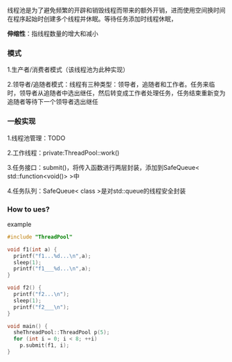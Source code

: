 线程池是为了避免频繁的开辟和销毁线程而带来的额外开销，进而使用空间换时间在程序起始时创建多个线程并休眠。等待任务添加时线程休眠，

**伸缩性**：指线程数量的增大和减小



### 模式

1.生产者/消费者模式（该线程池为此种实现）

2.领导者/追随者模式：线程有三种类型：领导者，追随者和工作者。任务来临时，领导者从追随者中选出继任，然后转变成工作者处理任务，任务结束重新变为追随者等待下一个领导者选出继任

### 一般实现

1.线程池管理：TODO

2.工作线程：private:ThreadPool::work()

3.任务接口：submit()，将传入函数进行两层封装，添加到SafeQueue< std::function<void()> >中 

4.任务队列：SafeQueue< class >是对std::queue的线程安全封装

### How to ues?

example
```c++
#include "ThreadPool"

void f1(int a) {
  printf("f1...%d...\n",a);
  sleep(1);
  printf("f1___%d...\n",a);
}

void f2() {
  printf("f2...\n");
  sleep(1);
  printf("f2___\n");
}

void main() {
  sheThreadPool::ThreadPool p(5);
  for (int i = 0; i < 8; ++i)
    p.submit(f1, i);
}
```

